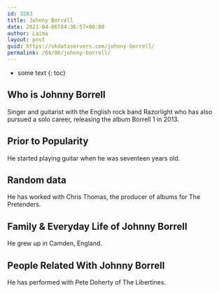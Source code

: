 ```yaml
---
id: 3283
title: Johnny Borrell
date: 2021-04-06T04:36:57+00:00
author: Laima
layout: post
guid: https://ukdataservers.com/johnny-borrell/
permalink: /04/06/johnny-borrell/
---
```


* some text
{: toc}


## Who is Johnny Borrell
                  
                  
                  
Singer and guitarist with the English rock band Razorlight who has also pursued a solo career, releasing the album Borrell 1 in 2013.
                  
              
            
              
            
                
                
                
## Prior to Popularity
                  
                  
                  
He started playing guitar when he was seventeen years old.
                  
              
            
              
            
                
                
                
## Random data
                  
                  
                  
He has worked with Chris Thomas, the producer of albums for The Pretenders.
                  
              
            
              
            
                
                
                
## Family & Everyday Life of Johnny Borrell
                  
                  
                  
He grew up in Camden, England.
                  
              
            
              
            
                
                
                
## People Related With Johnny Borrell
                  
                  
                  
He has performed with Pete Doherty of The Libertines.
                  
              
            
              
            
                
              
            
              
              
            
            
              
            
          
          
          